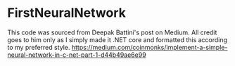 # FirstNeuralNetwork
This code was sourced from Deepak Battini's post on Medium. 
All credit goes to him only as I simply made it .NET core and formatted this according to my preferred style.
https://medium.com/coinmonks/implement-a-simple-neural-network-in-c-net-part-1-d44b49ae6e99
